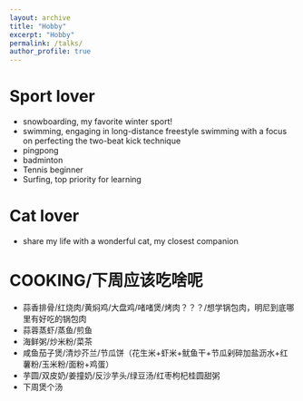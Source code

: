 ```yaml
---
layout: archive
title: "Hobby"
excerpt: "Hobby"
permalink: /talks/
author_profile: true
---
```


Sport lover
======
* snowboarding, my favorite winter sport!
* swimming, engaging in long-distance freestyle swimming with a focus on perfecting the two-beat kick technique
* pingpong
* badminton
* Tennis beginner
* Surfing, top priority for learning


Cat lover
======
* share my life with a wonderful cat, my closest companion


COOKING/下周应该吃啥呢
======
* 蒜香排骨/红烧肉/黄焖鸡/大盘鸡/啫啫煲/烤肉？？？/想学锅包肉，明尼到底哪里有好吃的锅包肉
* 蒜蓉蒸虾/蒸鱼/煎鱼
* 海鲜粥/炒米粉/菜茶
* 咸鱼茄子煲/清炒芥兰/节瓜饼（花生米+虾米+鱿鱼干+节瓜剁碎加盐沥水+红薯粉/玉米粉/面粉+鸡蛋）
* 芋圆/双皮奶/姜撞奶/反沙芋头/绿豆汤/红枣枸杞桂圆甜粥
* 下周煲个汤
